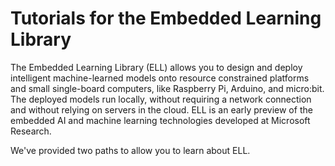 # Tutorials for the Embedded Learning Library

The Embedded Learning Library (ELL) allows you to design and deploy intelligent machine-learned models onto resource constrained platforms and small single-board computers, like Raspberry Pi, Arduino, and micro:bit. The deployed models run locally, without requiring a network connection and without relying on servers in the cloud. ELL is an early preview of the embedded AI and machine learning technologies developed at Microsoft Research.

We've provided two paths to allow you to learn about ELL. 
